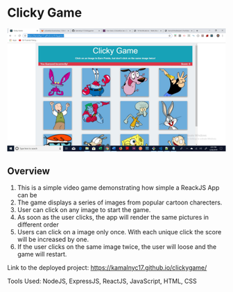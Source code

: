 # Clicky Game

![Homepage](https://github.com/kamalnyc17/clickygame/blob/master/Clicky%20Game.jpg)
## Overview
1. This is a simple video game demonstrating how simple a ReackJS App can be
2. The game displays a series of images from popular cartoon charecters.
3. User can click on any image to start the game.
4. As soon as the user clicks, the app will render the same pictures in different order
5. Users can click on a image only once. With each unique click the score will be increased by one.
6. If the user clicks on the same image twice, the user will loose and the game will restart.

Link to the deployed project:  https://kamalnyc17.github.io/clickygame/

Tools Used: NodeJS, ExpressJS, ReactJS, JavaScript, HTML, CSS